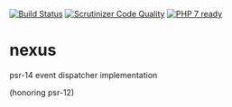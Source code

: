 [![Build Status](https://travis-ci.com/scones/nexus.svg?branch=master)](https://travis-ci.com/scones/nexus)
[![Scrutinizer Code Quality](https://scrutinizer-ci.com/g/scones/nexus/badges/quality-score.png?b=master)](https://scrutinizer-ci.com/g/scones/nexus/?branch=master)
[![PHP 7 ready](https://php7ready.timesplinter.ch/scones/nexus/master/badge.svg)](https://travis-ci.org/scones/nexus)


# nexus
psr-14 event dispatcher implementation

(honoring psr-12)

